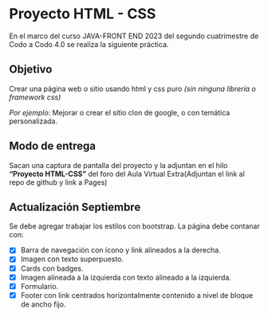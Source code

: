 # Proyecto HTML - CSS

En el marco del curso JAVA-FRONT END 2023 del segundo cuatrimestre de Codo a Codo 4.0 se realiza la siguiente práctica.

## Objetivo

Crear una página web o sitio usando html y css puro *(sin ninguna librería o framework css)*

*Por ejemplo*: Mejorar o crear el sitio clon de google, o con temática personalizada.

## Modo de entrega

Sacan una captura de pantalla del proyecto y la adjuntan en el hilo **“Proyecto HTML-CSS”** del foro del Aula Virtual
Extra(Adjuntan el link al repo de github y link a Pages)

## Actualización Septiembre
Se debe agregar trabajar los estilos con bootstrap.
La página debe contanar con:
+ [x] Barra de navegación con ícono y link alineados a la derecha.
+ [x] Imagen con texto superpuesto.
+ [x] Cards con badges.
+ [x] Imagen alineada a la izquierda con texto alineado a la izquierda.
+ [x] Formulario.
+ [x] Footer con link centrados horizontalmente contenido a nivel de bloque de ancho fijo.
